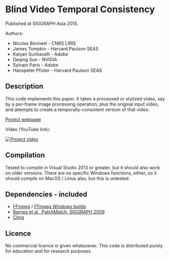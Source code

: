 # Blind Video Temporal Consistency

Published at SIGGRAPH Asia 2015.

Authors:
- Nicolas Bonneel - CNRS LIRIS
- James Tompkin - Harvard Paulson SEAS
- Kalyan Sunkavalli - Adobe
- Deqing Sun - NVIDIA
- Sylvain Paris - Adobe
- Hanspeter Pfister - Harvard Paulson SEAS

## Description

This code implements this paper. It takes a processed or stylized video, say by a per-frame image processing operation, plus the original input video, and attempts to create a temporally-consistent version of that video.

[Project webpage](http://liris.cnrs.fr/~nbonneel/consistency/)

Video (YouTube link):

[![Project video](http://img.youtube.com/vi/reiT2SJh96U/0.jpg)](http://www.youtube.com/watch?v=reiT2SJh96U)

## Compilation

Tested to compile in Visual Studio 2013 or greater, but it should also work on older versions.
There are no specific Windows functions, either, so it should compile on MacOS / Linux also, but this is untested.

## Dependencies - included

- [FFmpeg](http://ffmpeg.org/) / [FFmpeg Windows builds](http://ffmpeg.zeranoe.com/builds/)
- [Barnes et al., PatchMatch, SIGGRAPH 2009](http://gfx.cs.princeton.edu/pubs/Barnes_2009_PAR/index.php)
- [CImg](http://www.cimg.eu/)

## Licence

No commercial licence is given whatsoever. This code is distributed purely for education and for research purposes.